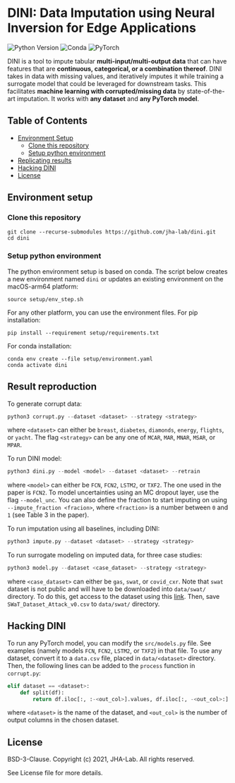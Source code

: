 # DINI: Data Imputation using Neural Inversion for Edge Applications

![Python Version](https://img.shields.io/badge/python-v3.9-blue)
![Conda](https://img.shields.io/badge/conda%7Cconda--forge-v4.12.0-blue)
![PyTorch](https://img.shields.io/badge/pytorch-v1.11.0-e74a2b)

DINI is a tool to impute tabular **multi-input/multi-output data** that can have features that are **continuous, categorical, or a combination thereof**. DINI takes in data with missing values, and iteratively imputes it while training a surrogate model that could be leveraged for downstream tasks. This facilitates **machine learning with corrupted/missing data** by state-of-the-art imputation. It works with **any dataset** and **any PyTorch model**.

## Table of Contents
- [Environment Setup](#environment-setup)
  - [Clone this repository](#clone-this-repository)
  - [Setup python environment](#setup-python-environment)
- [Replicating results](#replicating-results)
- [Hacking DINI](#hacking-dini)
- [License](#license)

## Environment setup

### Clone this repository

```shell
git clone --recurse-submodules https://github.com/jha-lab/dini.git
cd dini
```

### Setup python environment  

The python environment setup is based on conda. The script below creates a new environment named `dini` or updates an existing environment on the macOS-arm64 platform:
```shell
source setup/env_step.sh
```

For any other platform, you can use the environment files. For pip installation:
```shell
pip install --requirement setup/requirements.txt
```
For conda installation:
```shell
conda env create --file setup/environment.yaml
conda activate dini
```

## Result reproduction

To generate corrupt data:
```python
python3 corrupt.py --dataset <dataset> --strategy <strategy>
```
where `<dataset>` can either be `breast`, `diabetes`, `diamonds`, `energy`, `flights`, or `yacht`. The flag `<strategy>` can be any one of `MCAR`, `MAR`, `MNAR`, `MSAR`, or `MPAR`.

To run DINI model:
```python
python3 dini.py --model <model> --dataset <dataset> --retrain
```
where `<model>` can either be `FCN`, `FCN2`, `LSTM2`, or `TXF2`. The one used in the paper is `FCN2`. To model uncertainties using an MC dropout layer, use the flag `--model_unc`. You can also define the fraction to start imputing on using `--impute_fraction <fracion>`, where `<fraction>` is a number between `0` and `1` (see Table 3 in the paper).

To run imputation using all baselines, including DINI:
```python
python3 impute.py --dataset <dataset> --strategy <strategy>
```

To run surrogate modeling on imputed data, for three case studies:
```python
python3 model.py --dataset <case_dataset> --strategy <strategy>
```
where `<case_dataset>` can either be `gas`, `swat`, or `covid_cxr`. Note that `swat` dataset is not public and will have to be downloaded into `data/swat/` directory. To do this, get access to the dataset using this [link](https://itrust.sutd.edu.sg/itrust-labs_datasets/dataset_info/). Then, save `SWaT_Dataset_Attack_v0.csv` to `data/swat/` directory.

## Hacking DINI

To run any PyTorch model, you can modify the `src/models.py` file. See examples (namely models `FCN`, `FCN2`, `LSTM2`, or `TXF2`) in that file. To use any dataset, convert it to a `data.csv` file, placed in `data/<dataset>` directory. Then, the following lines can be added to the `process` function in `corrupt.py`:
```python
elif dataset == <dataset>:
	def split(df):
		return df.iloc[:, :-<out_col>].values, df.iloc[:, -<out_col>:].values
```
where `<dataset>` is the name of the dataset, and `<out_col>` is the number of output columns in the chosen dataset. 

## License

BSD-3-Clause. 
Copyright (c) 2021, JHA-Lab.
All rights reserved.

See License file for more details.

